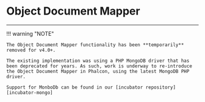 # Object Document Mapper
- - -

!!! warning "NOTE"

    The Object Document Mapper functionality has been **temporarily** removed for v4.0+.

    The existing implementation was using a PHP MongoDB driver that has been deprecated for years. As such, work is underway to re-introduce the Object Document Mapper in Phalcon, using the latest MongoDB PHP driver.

    Support for MonboDb can be found in our [incubator repository][incubator-mongo]

[incubator-mongo]: https://github.com/phalcon/incubator-mongodb
